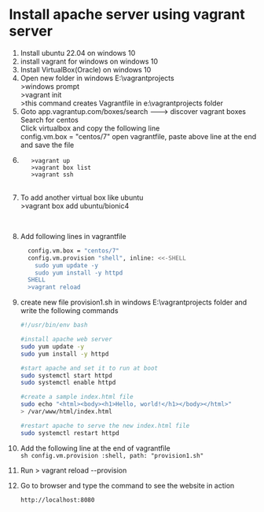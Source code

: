 # Install apache server using vagrant server

1. Install ubuntu 22.04 on windows 10
2. install vagrant for windows on windows 10
3. Install VirtualBox(Oracle) on windows 10
4. Open new folder in windows E:\vagrantprojects<br>
       >windows prompt<br>
       >vagrant init<br>
       >this command creates Vagrantfile in e:\vagrantprojects folder<br>
5. Goto app.vagrantup.com/boxes/search ---> discover vagrant boxes<br>
          Search for centos<br>
          Click virtualbox and copy the following line<br>
          config.vm.box = "centos/7"
          open vagrantfile, paste above line at the end and save the file<br>
6.        >vagrant up
          >vagrant box list
          >vagrant ssh
      <br>
7. To add another virtual box like ubuntu<br>
          >vagrant box add ubuntu/bionic4
<br>

8. Add following lines in vagrantfile <br>
	```sh    
	  config.vm.box = "centos/7"
	  config.vm.provision "shell", inline: <<-SHELL
		sudo yum update -y 
		sudo yum install -y httpd
	  SHELL
	  >vagrant reload
	```

9. create new file provision1.sh in windows E:\vagrantprojects folder and write the following commands
    ```sh
	#!/usr/bin/env bash

	#install apache web server
	sudo yum update -y
	sudo yum install -y httpd
	
	#start apache and set it to run at boot
	sudo systemctl start httpd
	sudo systemctl enable httpd
	
	#create a sample index.html file
	sudo echo "<html><body><h1>Hello, world!</h1></body></html>"
	> /var/www/html/index.html
	
	#restart apache to serve the new index.html file 
	sudo systemctl restart httpd
    ```
 10. Add the following line at the end of vagrantfile<br>
	```sh
	config.vm.provision :shell, path: "provision1.sh"
	```
  11. Run > vagrant reload --provision
  12. Go to browser and type the command to see the website in action
      ```sh
      http://localhost:8080
      ```
       
